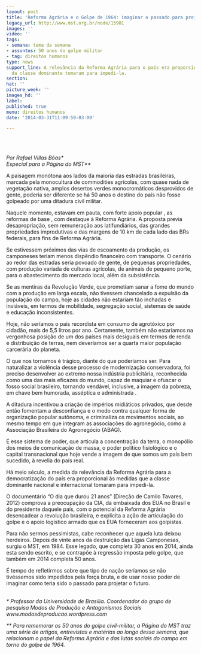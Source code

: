 ```yaml
---
layout: post
title: 'Reforma Agrária e o Golpe de 1964: imaginar o passado para projetar o futuro'
legacy_url: http://www.mst.org.br/node/15901
images: ''
video: ''
tags:
- semana: tema da semana
- assuntos: 50 anos do golpe militar
- tag: direitos humanos
type: news
support_line: A relevância da Reforma Agrária para o país era proporcional às medidas
  da classe dominante tomaram para impedi-la.
section: 
hat: ''
picture_week: ''
images_hd: ''
label: 
published: true
menu: direitos humanos
date: '2014-03-31T11:09:59-03:00'

---
```

<p><br>&nbsp;</p><p><em>Por Rafael Villas Bôas*<br>Especial para a Página do MST**<br></em></p><p>A paisagem monótona aos lados da maioria das estradas brasileiras, marcada pela monocultura de commodities agrícolas, com quase nada de vegetação nativa, amplos desertos verdes monocromáticos desprovidos de gente, poderia ser diferente se há 50 anos o destino do país não fosse golpeado por uma ditadura civil militar.</p><p>Naquele momento, estavam em pauta, com forte apoio popular , as reformas de base , com destaque à Reforma Agrária. A proposta previa desapropriação, sem remuneração aos latifundiários, das grandes propriedades improdutivas e das margens de 10 km de cada lado das BRs federais, para fins de Reforma Agrária.</p><p>Se estivessem próximos das vias de escoamento da produção, os camponeses teriam menos dispêndio financeiro com transporte. O cenário ao redor das estradas seria povoado de gente, de pequenas propriedades, com produção variada de culturas agrícolas, de animais de pequeno porte, para o abastecimento do mercado local, além da subsistência.</p><p>Se as mentiras da Revolução Verde, que prometiam sanar a fome do mundo com a produção em larga escala, não tivessem chancelado a expulsão da população do campo, hoje as cidades não estariam tão inchadas e inviáveis, em termos de mobilidade, segregação social, sistemas de saúde e educação inconsistentes.</p><p>Hoje, não seríamos o país recordista em consumo de agrotóxico por cidadão, mais de 5,5 litros por ano. Certamente, também não estaríamos na vergonhosa posição de um dos países mais desiguais em termos de renda e distribuição de terras, nem deveríamos ser a quarta maior população carcerária do planeta.</p><p>O que nos tornamos é trágico, diante do que poderíamos ser. Para naturalizar a violência desse processo de modernização conservadora, foi preciso desenvolver ao extremo nossa indústria publicitária, reconhecida como uma das mais eficazes do mundo, capaz de maquiar e ofuscar o fosso social brasileiro, tornando vendável, inclusive, a imagem da pobreza, em chave bem humorada, asséptica e administrada .</p><p>A ditadura incentivou a criação de impérios midiáticos privados, que desde então fomentam a desconfiança e o medo contra qualquer forma de organização popular autônoma, e criminaliza os movimentos sociais, ao mesmo tempo em que integram as associações do agronegócio, como a Associação Brasileira do Agronegócio (ABAG).</p><p>É esse sistema de poder, que articula a concentração da terra, o monopólio dos meios de comunicação de massa, o poder político fisiológico e o capital transnacional que hoje vende a imagem de que somos um país bem sucedido, à revelia do país real.</p><p>Há meio século, a medida da relevância da Reforma Agrária para a democratização do país era proporcional às medidas que a classe dominante nacional e internacional tomaram para impedi-la.&nbsp;</p><p>O documentário “O dia que durou 21 anos” (Direção de Camilo Tavares, 2012) comprova a preocupação da CIA, da embaixada dos EUA no Brasil e do presidente daquele país, com o potencial da Reforma Agrária desencadear a revolução brasileira, e explicita a ação de articulação do golpe e o apoio logístico armado que os EUA forneceram aos golpistas.</p><p>Para não sermos pessimistas, cabe reconhecer que aquela luta deixou herdeiros. Depois de vinte anos da destruição das Ligas Camponesas, surgiu o MST, em 1984. Esse legado, que completa 30 anos em 2014, ainda esta sendo escrito, e se contrapõe à regressão imposta pelo golpe, que também em 2014 completa 50 anos.</p><p>É tempo de refletirmos sobre que tipo de nação seríamos se não tivéssemos sido impedidos pela força bruta, e de usar nosso poder de imaginar como teria sido o passado para projetar o futuro.</p><p><br><em>*&nbsp;Professor da Universidade de Brasília. Coordenador do grupo de pesquisa Modos de Produção e Antagonismos Sociais www.modosdeproducao.wordpress.com</em></p><p><em>** Para rememorar os 50 anos do golpe civil-militar, a Página do MST traz uma série de artigos, entrevistas e matérias ao longo dessa semana, que relacionam o papel da Reforma Agrária e das lutas sociais do campo em torno do golpe de 1964. &nbsp;</em></p><div><em><br></em></div><div>&nbsp;</div>
